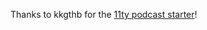 Thanks to kkgthb for the [11ty podcast starter](https://github.com/kkgthb/web-site-11ty-06-podcast)!
